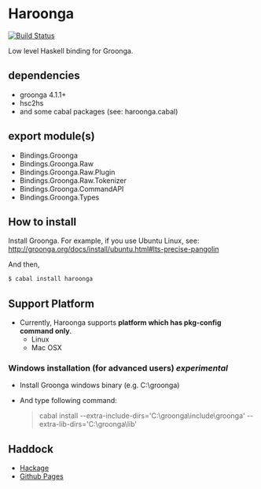 Haroonga
===

[![Build Status](https://travis-ci.org/cosmo0920/haroonga.svg?branch=master)](https://travis-ci.org/cosmo0920/haroonga)

Low level Haskell binding for Groonga.

## dependencies

* groonga 4.1.1+
* hsc2hs
* and some cabal packages (see: haroonga.cabal)

## export module(s)

* Bindings.Groonga
* Bindings.Groonga.Raw
* Bindings.Groonga.Raw.Plugin
* Bindings.Groonga.Raw.Tokenizer
* Bindings.Groonga.CommandAPI
* Bindings.Groonga.Types

## How to install

Install Groonga.
For example, if you use Ubuntu Linux, see: http://groonga.org/docs/install/ubuntu.html#lts-precise-pangolin

And then,

```bash
$ cabal install haroonga
```

## Support Platform

* Currently, Haroonga supports __platform which has pkg-config command only__.
    - Linux
    - Mac OSX

### Windows installation (for advanced users) *experimental*

* Install Groonga windows binary (e.g. C:\groonga)
* And type following command:

    > cabal install --extra-include-dirs='C:\groonga\include\groonga' --extra-lib-dirs='C:\groonga\lib'

## Haddock

* [Hackage](http://hackage.haskell.org/package/haroonga/docs/)
* [Github Pages](http://cosmo0920.github.io/haroonga/doc-index.html)
